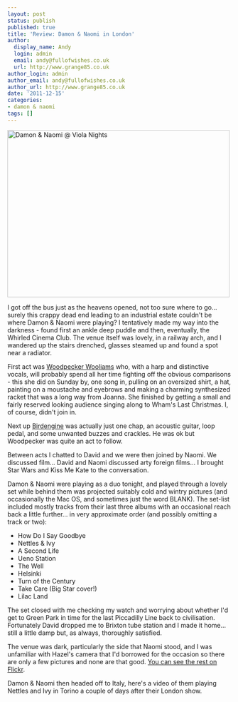 ```yaml
---
layout: post
status: publish
published: true
title: 'Review: Damon & Naomi in London'
author:
  display_name: Andy
  login: admin
  email: andy@fullofwishes.co.uk
  url: http://www.grange85.co.uk
author_login: admin
author_email: andy@fullofwishes.co.uk
author_url: http://www.grange85.co.uk
date: '2011-12-15'
categories:
- damon & naomi
tags: []
---
```

<p><a href="http://www.flickr.com/photos/grange85/6496039017/" title="Damon & Naomi @ Viola Nights by andyaldridge, on Flickr"><img class="aligncenter" src="https://farm8.staticflickr.com/7017/6496039017_635f2bc5f5.jpg" width="500" height="375" alt="Damon & Naomi @ Viola Nights"></a></p>
<p>I got off the bus just as the heavens opened, not too sure where to go... surely this crappy dead end leading to an industrial estate couldn't be where Damon & Naomi were playing? I tentatively made my way into the darkness - found first an ankle deep puddle and then, eventually, the Whirled Cinema Club. The venue itself was lovely, in a railway arch, and I wandered up the stairs drenched, glasses steamed up and found a spot near a radiator.</p>
<p>First act was <a href="http://woodpeckerwooliams.tumblr.com/">Woodpecker Wooliams</a> who, with a harp and distinctive vocals, will probably spend all her time fighting off the obvious comparisons - this she did on Sunday by, one song in, pulling on an oversized shirt, a hat, painting on a moustache and eyebrows and making a charming synthesized racket that was a long way from Joanna. She finished by getting a small and fairly reserved looking audience singing along to Wham's Last Christmas. I, of course, didn't join in.</p>
<p>Next up <a href="http://www.birdengine.com/">Birdengine</a> was actually just one chap, an acoustic guitar, loop pedal, and some unwanted buzzes and crackles. He was ok but Woodpecker was quite an act to follow.</p>
<p>Between acts I chatted to David and we were then joined by Naomi. We discussed film... David and Naomi discussed arty foreign films... I brought Star Wars and Kiss Me Kate to the conversation.</p>
<p>Damon & Naomi were playing as a duo tonight, and played through a lovely set while behind them was projected suitably cold and wintry pictures (and occasionally the Mac OS, and sometimes just the word BLANK). The set-list included mostly tracks from their last three albums with an occasional reach back a little further... in very approximate order (and possibly omitting a track or two):</p>
<ul>
<li>How Do I Say Goodbye</li>
<li>Nettles & Ivy</li>
<li>A Second Life</li>
<li>Ueno Station</li>
<li>The Well</li>
<li>Helsinki</li>
<li>Turn of the Century</li>
<li>Take Care (Big Star cover!)</li>
<li>Lilac Land</li>
</ul>
<p>The set closed with me checking my watch and worrying about whether I'd get to Green Park in time for the last Piccadilly Line back to civilisation. Fortunately David dropped me to Brixton tube station and I made it home... still a little damp but, as always, thoroughly satisfied.</p>
<p>The venue was dark, particularly the side that Naomi stood, and I was unfamiliar with Hazel's camera that I'd borrowed for the occasion so there are only a few pictures and none are that good.  <a href="http://www.flickr.com/photos/grange85/sets/72157628380225657/with/6496039017/">You can see the rest on Flickr</a>.</p>
<p>Damon & Naomi then headed off to Italy, here's a video of them playing Nettles and Ivy in Torino a couple of days after their London show.</p>
<p><iframe class="aligncenter" width="480" height="360" https://www.youtube.com/embed/wb8A6uRZ6yc" frameborder="0" allowfullscreen></iframe></p>
